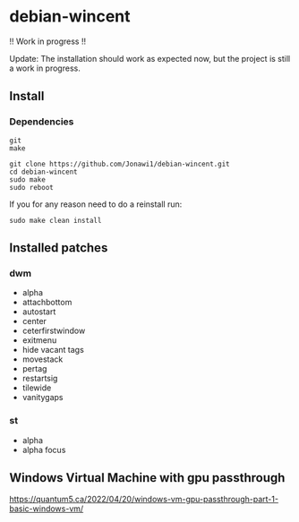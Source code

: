 # debian-wincent

!! Work in progress !!

Update: The installation should work as expected now, but the project is still a work in progress.

## Install
### Dependencies

    git
    make

    git clone https://github.com/Jonawi1/debian-wincent.git
    cd debian-wincent
    sudo make
    sudo reboot

If you for any reason need to do a reinstall run:
    
    sudo make clean install

## Installed patches

### dwm

- alpha
- attachbottom
- autostart
- center
- ceterfirstwindow
- exitmenu
- hide vacant tags
- movestack
- pertag
- restartsig
- tilewide
- vanitygaps

### st

- alpha
- alpha focus

## Windows Virtual Machine with gpu passthrough
https://quantum5.ca/2022/04/20/windows-vm-gpu-passthrough-part-1-basic-windows-vm/
